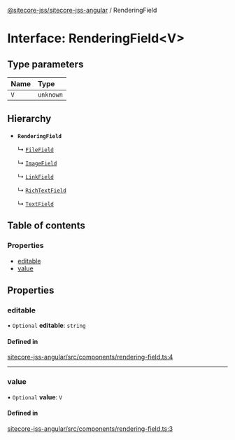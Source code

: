 [@sitecore-jss/sitecore-jss-angular](../README.md) / RenderingField

# Interface: RenderingField<V\>

## Type parameters

| Name | Type |
| :------ | :------ |
| `V` | `unknown` |

## Hierarchy

- **`RenderingField`**

  ↳ [`FileField`](FileField.md)

  ↳ [`ImageField`](ImageField.md)

  ↳ [`LinkField`](LinkField.md)

  ↳ [`RichTextField`](RichTextField.md)

  ↳ [`TextField`](TextField.md)

## Table of contents

### Properties

- [editable](RenderingField.md#editable)
- [value](RenderingField.md#value)

## Properties

### editable

• `Optional` **editable**: `string`

#### Defined in

[sitecore-jss-angular/src/components/rendering-field.ts:4](https://github.com/Sitecore/jss/blob/d85b881ea/packages/sitecore-jss-angular/src/components/rendering-field.ts#L4)

___

### value

• `Optional` **value**: `V`

#### Defined in

[sitecore-jss-angular/src/components/rendering-field.ts:3](https://github.com/Sitecore/jss/blob/d85b881ea/packages/sitecore-jss-angular/src/components/rendering-field.ts#L3)
